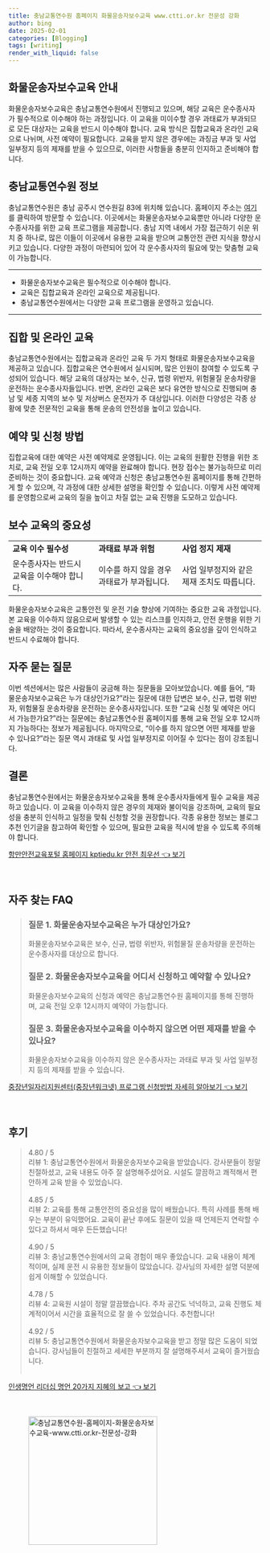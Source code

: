 ```yaml
---
title: 충남교통연수원 홈페이지 화물운송자보수교육 www.ctti.or.kr 전문성 강화
author: bing
date: 2025-02-01
categories: [Blogging]
tags: [writing]
render_with_liquid: false
---
```



<h2 id='화물운송자보수교육안내'>화물운송자보수교육 안내</h2>

<p>화물운송자보수교육은 충남교통연수원에서 진행되고 있으며, 해당 교육은 운수종사자가 필수적으로 이수해야 하는 과정입니다. 이 교육을 미이수할 경우 과태료가 부과되므로 모든 대상자는 교육을 반드시 이수해야 합니다. 교육 방식은 집합교육과 온라인 교육으로 나뉘며, 사전 예약이 필요합니다. 교육을 받지 않은 경우에는 과징금 부과 및 사업 일부정지 등의 제재를 받을 수 있으므로, 이러한 사항들을 충분히 인지하고 준비해야 합니다. </p>

<h2 id='충남교통연수원정보'>충남교통연수원 정보</h2>

<p>충남교통연수원은 충남 공주시 연수원길 83에 위치해 있습니다. 홈페이지 주소는 <a href="https://www.ctti.or.kr/">여기</a>를 클릭하여 방문할 수 있습니다. 이곳에서는 화물운송자보수교육뿐만 아니라 다양한 운수종사자를 위한 교육 프로그램을 제공합니다. 충남 지역 내에서 가장 접근하기 쉬운 위치 중 하나로, 많은 이들이 이곳에서 유용한 교육을 받으며 교통안전 관련 지식을 향상시키고 있습니다. 다양한 과정이 마련되어 있어 각 운수종사자의 필요에 맞는 맞춤형 교육이 가능합니다.</p>

<hr />

<ul>
    <li>화물운송자보수교육은 필수적으로 이수해야 합니다.</li>
    <li>교육은 집합교육과 온라인 교육으로 제공됩니다.</li>
    <li>충남교통연수원에서는 다양한 교육 프로그램을 운영하고 있습니다.</li>
</ul>

<hr />

<h2 id='집합및온라인교육'>집합 및 온라인 교육</h2>

<p>충남교통연수원에서는 집합교육과 온라인 교육 두 가지 형태로 화물운송자보수교육을 제공하고 있습니다. 집합교육은 연수원에서 실시되며, 많은 인원이 참여할 수 있도록 구성되어 있습니다. 해당 교육의 대상자는 보수, 신규, 법령 위반자, 위험물질 운송차량을 운전하는 운수종사자들입니다. 반면, 온라인 교육은 보다 유연한 방식으로 진행되며 충남 및 세종 지역의 보수 및 저상버스 운전자가 주 대상입니다. 이러한 다양성은 각종 상황에 맞춘 전문적인 교육을 통해 운송의 안전성을 높이고 있습니다.</p>

<h2 id='예약및신청방법'>예약 및 신청 방법</h2>

<p>집합교육에 대한 예약은 사전 예약제로 운영됩니다. 이는 교육의 원활한 진행을 위한 조치로, 교육 전일 오후 12시까지 예약을 완료해야 합니다. 현장 접수는 불가능하므로 미리 준비하는 것이 중요합니다. 교육 예약과 신청은 충남교통연수원 홈페이지를 통해 간편하게 할 수 있으며, 각 과정에 대한 상세한 설명을 확인할 수 있습니다. 이렇게 사전 예약제를 운영함으로써 교육의 질을 높이고 차질 없는 교육 진행을 도모하고 있습니다.</p>

<h2 id='보수교육의중요성'>보수 교육의 중요성</h2>

<table>
    <tr>
        <td><b>교육 이수 필수성</b></td>
        <td><b>과태료 부과 위험</b></td>
        <td><b>사업 정지 제재</b></td>
    </tr>
    <tr>
        <td>운수종사자는 반드시 교육을 이수해야 합니다.</td>
        <td>이수를 하지 않을 경우 과태료가 부과됩니다.</td>
        <td>사업 일부정지와 같은 제재 조치도 따릅니다.</td>
    </tr>
</table>

<p>화물운송자보수교육은 교통안전 및 운전 기술 향상에 기여하는 중요한 교육 과정입니다. 본 교육을 이수하지 않음으로써 발생할 수 있는 리스크를 인지하고, 안전 운행을 위한 기술을 배양하는 것이 중요합니다. 따라서, 운수종사자는 교육의 중요성을 깊이 인식하고 반드시 수료해야 합니다.</p>

<h2 id='자주묻는질문'>자주 묻는 질문</h2>

<p>이번 섹션에서는 많은 사람들이 궁금해 하는 질문들을 모아보았습니다. 예를 들어, “화물운송자보수교육은 누가 대상인가요?”라는 질문에 대한 답변은 보수, 신규, 법령 위반자, 위험물질 운송차량을 운전하는 운수종사자입니다. 또한 “교육 신청 및 예약은 어디서 가능한가요?”라는 질문에는 충남교통연수원 홈페이지를 통해 교육 전일 오후 12시까지 가능하다는 정보가 제공됩니다. 마지막으로, “이수를 하지 않으면 어떤 제재를 받을 수 있나요?”라는 질문 역시 과태료 및 사업 일부정지로 이어질 수 있다는 점이 강조됩니다.</p>

<h2 id='결론'>결론</h2>

<p>충남교통연수원에서는 화물운송자보수교육을 통해 운수종사자들에게 필수 교육을 제공하고 있습니다. 이 교육을 이수하지 않은 경우의 제재와 불이익을 강조하며, 교육의 필요성을 충분히 인식하고 일정을 맞춰 신청할 것을 권장합니다. 각종 유용한 정보는 블로그 추천 인기글을 참고하여 확인할 수 있으며, 필요한 교육을 적시에 받을 수 있도록 주의해야 합니다.</p>


<p><a class="click-button" title="항만안전교육포털 홈페이지 kptiedu.kr 안전 최우선" href="https://afficreate.github.io/posts/%ED%95%AD%EB%A7%8C%EC%95%88%EC%A0%84%EA%B5%90%EC%9C%A1%ED%8F%AC%ED%84%B8-%ED%99%88%ED%8E%98%EC%9D%B4%EC%A7%80-kptiedu.kr-%EC%95%88%EC%A0%84-%EC%B5%9C%EC%9A%B0%EC%84%A0/" rel="dofollow">항만안전교육포털 홈페이지 kptiedu.kr 안전 최우선 👈 보기</a></p><br>
<h2 id='자주_찾는_FAQ'>자주 찾는 FAQ</h2>
<div itemscope="" itemtype="https://schema.org/FAQPage"> 
<blockquote> 
<div itemscope="" itemprop="mainEntity" itemtype="https://schema.org/Question"> 
<h3 itemprop="name">질문 1. 화물운송자보수교육은 누가 대상인가요?</h3> 
<div itemscope="" itemprop="acceptedAnswer" itemtype="https://schema.org/Answer"> 
<span itemprop="text"> 
<p>화물운송자보수교육은 보수, 신규, 법령 위반자, 위험물질 운송차량을 운전하는 운수종사자를 대상으로 합니다.</p> 
</span> 
</div> 
</div> 
<div itemscope="" itemprop="mainEntity" itemtype="https://schema.org/Question"> 
<h3 itemprop="name">질문 2. 화물운송자보수교육을 어디서 신청하고 예약할 수 있나요?</h3> 
<div itemscope="" itemprop="acceptedAnswer" itemtype="https://schema.org/Answer"> 
<span itemprop="text"> 
<p>화물운송자보수교육의 신청과 예약은 충남교통연수원 홈페이지를 통해 진행하며, 교육 전일 오후 12시까지 예약이 가능합니다.</p> 
</span> 
</div> 
</div> 
<div itemscope="" itemprop="mainEntity" itemtype="https://schema.org/Question"> 
<h3 itemprop="name">질문 3. 화물운송자보수교육을 이수하지 않으면 어떤 제재를 받을 수 있나요?</h3> 
<div itemscope="" itemprop="acceptedAnswer" itemtype="https://schema.org/Answer"> 
<span itemprop="text"> 
<p>화물운송자보수교육을 이수하지 않은 운수종사자는 과태료 부과 및 사업 일부정지 등의 제재를 받을 수 있습니다.</p> 
</span> 
</div> 
</div> 
</blockquote> 
</div>
<p><a class="click-button" title="중장년일자리지원센터(중장년워크넷) 프로그램 신청방법 자세히 알아보기" href="https://afficreate.github.io/posts/%EC%A4%91%EC%9E%A5%EB%85%84%EC%9D%BC%EC%9E%90%EB%A6%AC%EC%A7%80%EC%9B%90%EC%84%BC%ED%84%B0(%EC%A4%91%EC%9E%A5%EB%85%84%EC%9B%8C%ED%81%AC%EB%84%B7)-%ED%94%84%EB%A1%9C%EA%B7%B8%EB%9E%A8-%EC%8B%A0%EC%B2%AD%EB%B0%A9%EB%B2%95-%EC%9E%90%EC%84%B8%ED%9E%88-%EC%95%8C%EC%95%84%EB%B3%B4%EA%B8%B0/" rel="dofollow">중장년일자리지원센터(중장년워크넷) 프로그램 신청방법 자세히 알아보기 👈 보기</a></p><br>
<h2 id='후기'>후기</h2>
<div itemscope itemtype="https://schema.org/Product">
  <blockquote>
  <div itemprop="review" itemscope itemtype="https://schema.org/Review">
      <div itemprop="reviewRating" itemscope itemtype="https://schema.org/Rating"> <span itemprop="ratingValue">4.80</span> / <span itemprop="bestRating">5</span> </div>
      <span itemprop="reviewBody">리뷰 1: 충남교통연수원에서 화물운송자보수교육을 받았습니다. 강사분들이 정말 친절하셨고, 교육 내용도 아주 잘 설명해주셨어요. 시설도 깔끔하고 쾌적해서 편안하게 교육 받을 수 있었습니다.</span>
  </div>
  <br>
  <div itemprop="review" itemscope itemtype="https://schema.org/Review">
      <div itemprop="reviewRating" itemscope itemtype="https://schema.org/Rating"> <span itemprop="ratingValue">4.85</span> / <span itemprop="bestRating">5</span> </div>
      <span itemprop="reviewBody">리뷰 2: 교육를 통해 교통안전의 중요성을 많이 배웠습니다. 특히 사례를 통해 배우는 부분이 유익했어요. 교육이 끝난 후에도 질문이 있을 때 언제든지 연락할 수 있다고 하셔서 매우 든든했습니다!</span>
  </div>
  <br>
  <div itemprop="review" itemscope itemtype="https://schema.org/Review">
      <div itemprop="reviewRating" itemscope itemtype="https://schema.org/Rating"> <span itemprop="ratingValue">4.90</span> / <span itemprop="bestRating">5</span> </div>
      <span itemprop="reviewBody">리뷰 3: 충남교통연수원에서의 교육 경험이 매우 좋았습니다. 교육 내용이 체계적이며, 실제 운전 시 유용한 정보들이 많았습니다. 강사님의 자세한 설명 덕분에 쉽게 이해할 수 있었습니다.</span>
  </div>
  <br>
  <div itemprop="review" itemscope itemtype="https://schema.org/Review">
      <div itemprop="reviewRating" itemscope itemtype="https://schema.org/Rating"> <span itemprop="ratingValue">4.78</span> / <span itemprop="bestRating">5</span> </div>
      <span itemprop="reviewBody">리뷰 4: 교육원 시설이 정말 깔끔했습니다. 주차 공간도 넉넉하고, 교육 진행도 체계적이어서 시간을 효율적으로 잘 쓸 수 있었습니다. 추천합니다!</span>
  </div>
  <br>
  <div itemprop="review" itemscope itemtype="https://schema.org/Review">
      <div itemprop="reviewRating" itemscope itemtype="https://schema.org/Rating"> <span itemprop="ratingValue">4.92</span> / <span itemprop="bestRating">5</span> </div>
      <span itemprop="reviewBody">리뷰 5: 충남교통연수원에서 화물운송자보수교육을 받고 정말 많은 도움이 되었습니다. 강사님들이 친절하고 세세한 부분까지 잘 설명해주셔서 교육이 즐거웠습니다.</span>
  </div>
  <br>
  </blockquote>
</div>
<p><a class="click-button" title="인생명언 리더십 명언 20가지 지혜의 보고" href="https://afficreate.github.io/posts/%EC%9D%B8%EC%83%9D%EB%AA%85%EC%96%B8-%EB%A6%AC%EB%8D%94%EC%8B%AD-%EB%AA%85%EC%96%B8-20%EA%B0%80%EC%A7%80-%EC%A7%80%ED%98%9C%EC%9D%98-%EB%B3%B4%EA%B3%A0/" rel="dofollow">인생명언 리더십 명언 20가지 지혜의 보고 👈 보기</a></p><br>
<figure class="image"><img src="https://afficreate.github.io/assets/img/thumbnail/충남교통연수원-홈페이지-화물운송자보수교육-www.ctti.or.kr-전문성-강화.webp" alt="충남교통연수원-홈페이지-화물운송자보수교육-www.ctti.or.kr-전문성-강화" width="256" height="256"></figure>
